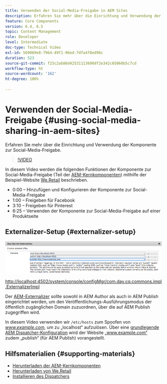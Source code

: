```yaml
---
title: Verwenden der Social-Media-Freigabe in AEM Sites
description: Erfahren Sie mehr über die Einrichtung und Verwendung der Komponente zur Social-Media-Freigabe.
feature: Core Components
version: 6.4, 6.5
topic: Content Management
role: Developer
level: Intermediate
doc-type: Technical Video
exl-id: 569069e8-7964-49f1-96ed-7dfa4f8ed96c
duration: 523
source-git-commit: f23c2ab86d42531113690df2e342c65060b5c7cd
workflow-type: ht
source-wordcount: '162'
ht-degree: 100%

---
```


# Verwenden der Social-Media-Freigabe {#using-social-media-sharing-in-aem-sites}

Erfahren Sie mehr über die Einrichtung und Verwendung der Komponente zur Social-Media-Freigabe.

>[!VIDEO](https://video.tv.adobe.com/v/18897?quality=12&learn=on)

In diesem Video werden die folgenden Funktionen der Komponente zur Social-Media-Freigabe (Teil der [AEM-Kernkomponenten](https://experienceleague.adobe.com/docs/experience-manager-core-components/using/introduction.html?lang=de)) mithilfe der Beispiel-Website [We.Retail](https://github.com/Adobe-Marketing-Cloud/aem-sample-we-retail#weretail) beschrieben.

* 0:00 – Hinzufügen und Konfigurieren der Komponente zur Social-Media-Freigabe
* 1:00 – Freigeben für Facebook
* 3:10 – Freigeben für Pinterest
* 6:25 – Verwenden der Komponente zur Social-Media-Freigabe auf einer Produktseite

## Externalizer-Setup {#externalizer-setup}

![Day CQ Link Externalizer ](assets/externalizer.png)

[http://localhost:4502/system/console/configMgr/com.day.cq.commons.impl.ExternalizerImpl](http://localhost:4502/system/console/configMgr/com.day.cq.commons.impl.ExternalizerImpl)

Der [AEM-Externalizer](https://helpx.adobe.com/de/experience-manager/6-5/sites/developing/using/externalizer.html) sollte sowohl in AEM Author als auch in AEM Publish eingerichtet werden, um den Veröffentlichungs-Ausführungsmodus der öffentlich zugänglichen Domain zuzuordnen, über die auf AEM Publish zugegriffen wird.

In diesem Video verwenden wir `/etc/hosts` zum Spoofen von *www.example.com*, um zu „localhost“ aufzulösen. Über eine [grundlegende AEM Dispatcher-Konfiguration](https://experienceleague.adobe.com/docs/experience-manager-dispatcher/using/getting-started/dispatcher-install.html?lang=de) wird der Website „www.example.com“ zudem „publish“ (für AEM Publish) vorangestellt.

## Hilfsmaterialien {#supporting-materials}

* [Herunterladen der AEM-Kernkomponenten](https://github.com/adobe/aem-core-wcm-components/releases)
* [Herunterladen von We.Retail](https://github.com/Adobe-Marketing-Cloud/aem-sample-we-retail/releases)
* [Installieren des Dispatchers](https://experienceleague.adobe.com/docs/experience-manager-dispatcher/using/getting-started/dispatcher-install.html?lang=de)
